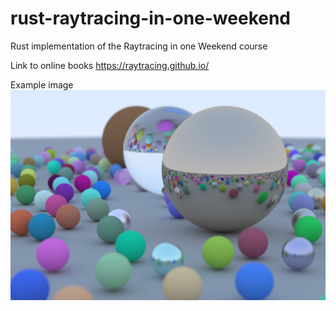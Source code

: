 # rust-raytracing-in-one-weekend
Rust implementation of the Raytracing in one Weekend course

Link to online books
https://raytracing.github.io/

Example image
![Random spheres](/random_spheres.png?raw=true "Random Spheres")
